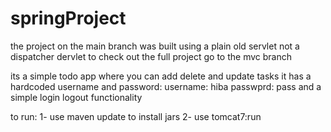 # springProject
the project on the main branch was built using a plain old servlet not a dispatcher dervlet
to check out the full project go to the mvc branch 

its a simple todo app where you can add delete and update tasks
it has a hardcoded username and password: 
username: hiba
passwprd: pass
 and a simple login logout functionality 

to run:
1- use maven update to install jars
2- use tomcat7:run 
